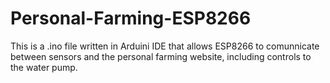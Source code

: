 # Personal-Farming-ESP8266
This is a .ino file written in Arduini IDE that allows ESP8266 to comunnicate between sensors and the personal farming website, including controls to the water pump.

